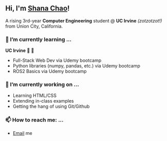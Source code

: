 ## Hi, I'm [Shana Chao](https://www.linkedin.com/in/shanachao/)!
A rising 3rd-year **Computer Engineering** student @ **UC Irvine** _(zotzotzot!)_ from Union City, California. 

### 🌱 I’m currently learning ...
__UC Irvine__ 🐜 🥣
- Full-Stack Web Dev via Udemy bootcamp
- Python libraries (numpy, pandas, etc.) via Udemy bootcamp
- ROS2 Basics via Udemy bootcamp

### 🔭 I’m currently working on ...
- Learning HTML/CSS
- Extending in-class examples
- Getting the hang of using Git/Github

### 📫 How to reach me: ...
- [Email](mailto:shanaxchao@gmail.com) me
